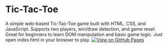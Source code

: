 # Tic-Tac-Toe
A simple web-based Tic-Tac-Toe game built with HTML, CSS, and JavaScript. Supports two players, win/draw detection, and game reset. Great for beginners to learn DOM manipulation and basic game logic. Just open index.html in your browser to play.
[![View on GitHub Pages](https://img.shields.io/badge/View--Page-Tic--Tac--Toe-green?style=for-the-badge)](https://your-username.github.io/Tic-Tac-Toe/)
